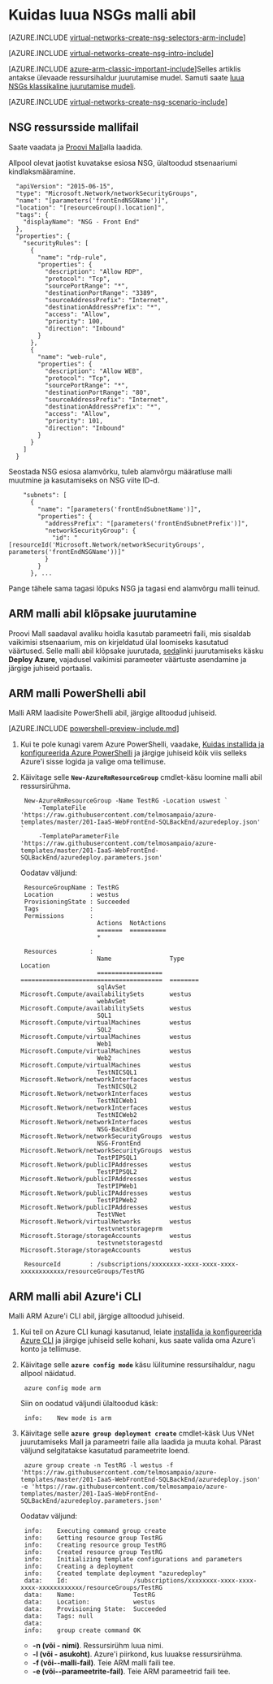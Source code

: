 <properties
   pageTitle="Kuidas luua NSGs ARM režiimis malli abil | Microsoft Azure'i"
   description="Siit saate teada, kuidas luua ja juurutada NSGs rühmas malli abil"
   services="virtual-network"
   documentationCenter="na"
   authors="jimdial"
   manager="carmonm"
   editor="tysonn"
   tags="azure-resource-manager"
/>
<tags
   ms.service="virtual-network"
   ms.devlang="na"
   ms.topic="article"
   ms.tgt_pltfrm="na"
   ms.workload="infrastructure-services"
   ms.date="02/02/2016"
   ms.author="jdial" />

# <a name="how-to-create-nsgs-using-a-template"></a>Kuidas luua NSGs malli abil

[AZURE.INCLUDE [virtual-networks-create-nsg-selectors-arm-include](../../includes/virtual-networks-create-nsg-selectors-arm-include.md)]

[AZURE.INCLUDE [virtual-networks-create-nsg-intro-include](../../includes/virtual-networks-create-nsg-intro-include.md)]

[AZURE.INCLUDE [azure-arm-classic-important-include](../../includes/azure-arm-classic-important-include.md)]Selles artiklis antakse ülevaade ressursihaldur juurutamise mudel. Samuti saate [luua NSGs klassikaline juurutamise mudeli](virtual-networks-create-nsg-classic-ps.md).

[AZURE.INCLUDE [virtual-networks-create-nsg-scenario-include](../../includes/virtual-networks-create-nsg-scenario-include.md)]

## <a name="nsg-resources-in-a-template-file"></a>NSG ressursside mallifail

Saate vaadata ja [Proovi Mall](https://raw.githubusercontent.com/telmosampaio/azure-templates/master/201-IaaS-WebFrontEnd-SQLBackEnd/NSGs.json)alla laadida.

Allpool olevat jaotist kuvatakse esiosa NSG, ülaltoodud stsenaariumi kindlaksmääramine.

      "apiVersion": "2015-06-15",
      "type": "Microsoft.Network/networkSecurityGroups",
      "name": "[parameters('frontEndNSGName')]",
      "location": "[resourceGroup().location]",
      "tags": {
        "displayName": "NSG - Front End"
      },
      "properties": {
        "securityRules": [
          {
            "name": "rdp-rule",
            "properties": {
              "description": "Allow RDP",
              "protocol": "Tcp",
              "sourcePortRange": "*",
              "destinationPortRange": "3389",
              "sourceAddressPrefix": "Internet",
              "destinationAddressPrefix": "*",
              "access": "Allow",
              "priority": 100,
              "direction": "Inbound"
            }
          },
          {
            "name": "web-rule",
            "properties": {
              "description": "Allow WEB",
              "protocol": "Tcp",
              "sourcePortRange": "*",
              "destinationPortRange": "80",
              "sourceAddressPrefix": "Internet",
              "destinationAddressPrefix": "*",
              "access": "Allow",
              "priority": 101,
              "direction": "Inbound"
            }
          }
        ]
      }

Seostada NSG esiosa alamvõrku, tuleb alamvõrgu määratluse malli muutmine ja kasutamiseks on NSG viite ID-d.

        "subnets": [
          {
            "name": "[parameters('frontEndSubnetName')]",
            "properties": {
              "addressPrefix": "[parameters('frontEndSubnetPrefix')]",
              "networkSecurityGroup": {
                "id": "[resourceId('Microsoft.Network/networkSecurityGroups', parameters('frontEndNSGName'))]"
              }
            }
          }, ...

Pange tähele sama tagasi lõpuks NSG ja tagasi end alamvõrgu malli teinud.

## <a name="deploy-the-arm-template-by-using-click-to-deploy"></a>ARM malli abil klõpsake juurutamine

Proovi Mall saadaval avaliku hoidla kasutab parameetri faili, mis sisaldab vaikimisi stsenaarium, mis on kirjeldatud ülal loomiseks kasutatud väärtused. Selle malli abil klõpsake juurutada, [seda](http://github.com/telmosampaio/azure-templates/tree/master/201-IaaS-WebFrontEnd-SQLBackEnd-NSG)linki juurutamiseks käsku **Deploy Azure**, vajadusel vaikimisi parameeter väärtuste asendamine ja järgige juhiseid portaalis.

## <a name="deploy-the-arm-template-by-using-powershell"></a>ARM malli PowerShelli abil

Malli ARM laadisite PowerShelli abil, järgige alltoodud juhiseid.

[AZURE.INCLUDE [powershell-preview-include.md](../../includes/powershell-preview-include.md)]

1. Kui te pole kunagi varem Azure PowerShelli, vaadake, [Kuidas installida ja konfigureerida Azure PowerShelli](../powershell-install-configure.md) ja järgige juhiseid kõik viis selleks Azure'i sisse logida ja valige oma tellimuse.

3. Käivitage selle **`New-AzureRmResourceGroup`** cmdlet-käsu loomine malli abil ressursirühma.

        New-AzureRmResourceGroup -Name TestRG -Location uswest `
            -TemplateFile 'https://raw.githubusercontent.com/telmosampaio/azure-templates/master/201-IaaS-WebFrontEnd-SQLBackEnd/azuredeploy.json' `
            -TemplateParameterFile 'https://raw.githubusercontent.com/telmosampaio/azure-templates/master/201-IaaS-WebFrontEnd-SQLBackEnd/azuredeploy.parameters.json'

    Oodatav väljund:

        ResourceGroupName : TestRG
        Location          : westus
        ProvisioningState : Succeeded
        Tags              :
        Permissions       :
                            Actions  NotActions
                            =======  ==========
                            *                  

        Resources         :
                            Name                Type                                     Location
                            ==================  =======================================  ========
                            sqlAvSet            Microsoft.Compute/availabilitySets       westus  
                            webAvSet            Microsoft.Compute/availabilitySets       westus  
                            SQL1                Microsoft.Compute/virtualMachines        westus  
                            SQL2                Microsoft.Compute/virtualMachines        westus  
                            Web1                Microsoft.Compute/virtualMachines        westus  
                            Web2                Microsoft.Compute/virtualMachines        westus  
                            TestNICSQL1         Microsoft.Network/networkInterfaces      westus  
                            TestNICSQL2         Microsoft.Network/networkInterfaces      westus  
                            TestNICWeb1         Microsoft.Network/networkInterfaces      westus  
                            TestNICWeb2         Microsoft.Network/networkInterfaces      westus  
                            NSG-BackEnd         Microsoft.Network/networkSecurityGroups  westus  
                            NSG-FrontEnd        Microsoft.Network/networkSecurityGroups  westus  
                            TestPIPSQL1         Microsoft.Network/publicIPAddresses      westus  
                            TestPIPSQL2         Microsoft.Network/publicIPAddresses      westus  
                            TestPIPWeb1         Microsoft.Network/publicIPAddresses      westus  
                            TestPIPWeb2         Microsoft.Network/publicIPAddresses      westus  
                            TestVNet            Microsoft.Network/virtualNetworks        westus  
                            testvnetstorageprm  Microsoft.Storage/storageAccounts        westus  
                            testvnetstoragestd  Microsoft.Storage/storageAccounts        westus  

        ResourceId        : /subscriptions/xxxxxxxx-xxxx-xxxx-xxxx-xxxxxxxxxxxx/resourceGroups/TestRG

## <a name="deploy-the-arm-template-by-using-the-azure-cli"></a>ARM malli abil Azure'i CLI

Malli ARM Azure'i CLI abil, järgige alltoodud juhiseid.

1. Kui teil on Azure CLI kunagi kasutanud, leiate [installida ja konfigureerida Azure CLI](../xplat-cli-install.md) ja järgige juhiseid selle kohani, kus saate valida oma Azure'i konto ja tellimuse.
2. Käivitage selle **`azure config mode`** käsu lülitumine ressursihaldur, nagu allpool näidatud.

        azure config mode arm

    Siin on oodatud väljundi ülaltoodud käsk:

        info:    New mode is arm

4. Käivitage selle **`azure group deployment create`** cmdlet-käsk Uus VNet juurutamiseks Mall ja parameetri faile alla laadida ja muuta kohal. Pärast väljund selgitatakse kasutatud parameetrite loend.

        azure group create -n TestRG -l westus -f 'https://raw.githubusercontent.com/telmosampaio/azure-templates/master/201-IaaS-WebFrontEnd-SQLBackEnd/azuredeploy.json' -e 'https://raw.githubusercontent.com/telmosampaio/azure-templates/master/201-IaaS-WebFrontEnd-SQLBackEnd/azuredeploy.parameters.json'

    Oodatav väljund:

        info:    Executing command group create
        info:    Getting resource group TestRG
        info:    Creating resource group TestRG
        info:    Created resource group TestRG
        info:    Initializing template configurations and parameters
        info:    Creating a deployment
        info:    Created template deployment "azuredeploy"
        data:    Id:                  /subscriptions/xxxxxxxx-xxxx-xxxx-xxxx-xxxxxxxxxxxx/resourceGroups/TestRG
        data:    Name:                TestRG
        data:    Location:            westus
        data:    Provisioning State:  Succeeded
        data:    Tags: null
        data:    
        info:    group create command OK

    - **-n (või - nimi)**. Ressursirühm luua nimi.
    - **-l (või - asukoht)**. Azure'i piirkond, kus luuakse ressursirühma.
    - **-f (või--malli-fail)**. Teie ARM malli faili tee.
    - **-e (või--parameetrite-fail)**. Teie ARM parameetrid faili tee.
